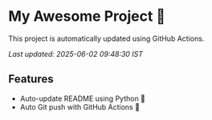 # My Awesome Project 🚀

This project is automatically updated using GitHub Actions.

_Last updated: 2025-06-02 09:48:30 IST_

## Features
- Auto-update README using Python 🐍
- Auto Git push with GitHub Actions 🤖
